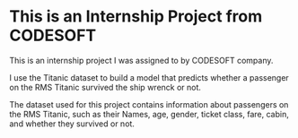 # This is an Internship Project from CODESOFT 
This is an internship project I was assigned to by CODESOFT company. 

I use the Titanic dataset to build a model that predicts whether a
passenger on the RMS Titanic survived the ship wrenck or not. 

The dataset used for this project contains information
about passengers on the RMS Titanic, such as their Names, age, gender, ticket
class, fare, cabin, and whether they survived or not. 
